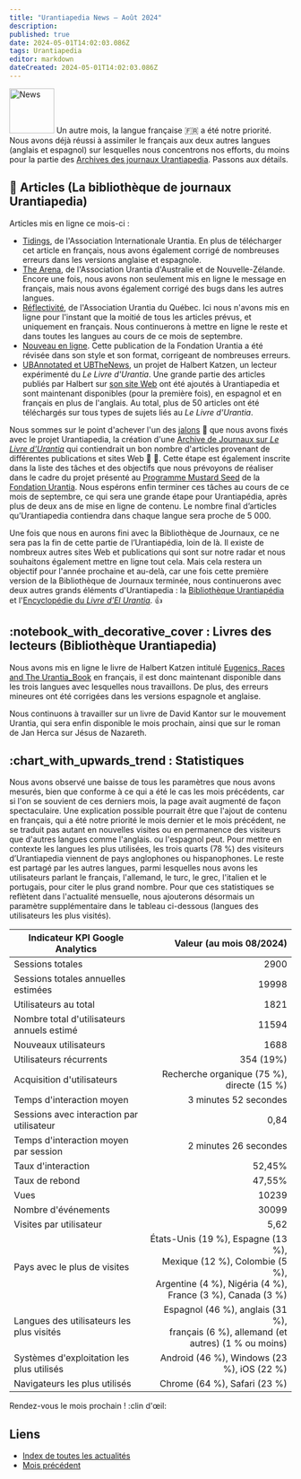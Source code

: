 ```yaml
---
title: "Urantiapedia News — Août 2024"
description: 
published: true
date: 2024-05-01T14:02:03.086Z
tags: Urantiapedia
editor: markdown
dateCreated: 2024-05-01T14:02:03.086Z
---
```


<img src="/_assets/svg/icon-news.svg" alt="News" style="width: 80px;"> Un autre mois, la langue française :fr: a été notre priorité. Nous avons déjà réussi à assimiler le français aux deux autres langues (anglais et espagnol) sur lesquelles nous concentrons nos efforts, du moins pour la partie des [Archives des journaux Urantiapedia](/fr/article). Passons aux détails.

## :page_with_curl: Articles (La bibliothèque de journaux Urantiapedia)

Articles mis en ligne ce mois-ci :

- [Tidings](/fr/index/articles_iua_tidings), de l'Association Internationale Urantia. En plus de télécharger cet article en français, nous avons également corrigé de nombreuses erreurs dans les versions anglaise et espagnole.
- [The Arena](/fr/index/articles_arena), de l'Association Urantia d'Australie et de Nouvelle-Zélande. Encore une fois, nous avons non seulement mis en ligne le message en français, mais nous avons également corrigé des bugs dans les autres langues.
- [Réflectivité](/fr/index/articles_reflectivite), de l'Association Urantia du Québec. Ici nous n'avons mis en ligne pour l'instant que la moitié de tous les articles prévus, et uniquement en français. Nous continuerons à mettre en ligne le reste et dans toutes les langues au cours de ce mois de septembre.
- [Nouveau en ligne](/fr/index/articles_uf_news_online). Cette publication de la Fondation Urantia a été révisée dans son style et son format, corrigeant de nombreuses erreurs.
- [UBAnnotated et UBTheNews](/fr/index/article_ubannotated), un projet de Halbert Katzen, un lecteur expérimenté du _Le Livre d'Urantia_. Une grande partie des articles publiés par Halbert sur [son site Web](https://ubannotated.com/) ont été ajoutés à Urantiapedia et sont maintenant disponibles (pour la première fois), en espagnol et en français en plus de l'anglais. Au total, plus de 50 articles ont été téléchargés sur tous types de sujets liés au _Le Livre d'Urantia_.

Nous sommes sur le point d'achever l'un des [jalons](/fr/help/phases) :triangular_flag_on_post: que nous avons fixés avec le projet Urantiapedia, la création d'une [Archive de Journaux sur _Le Livre d'Urantia_](/fr/article) qui contiendrait un bon nombre d'articles provenant de différentes publications et sites Web :clap: :clap:. Cette étape est également inscrite dans la liste des tâches et des objectifs que nous prévoyons de réaliser dans le cadre du projet présenté au [Programme Mustard Seed](https://www.urantia.org/about-us/what-we-do/mustard-seed-grants-program) de la [Fondation Urantia](https://www.urantia.org/). Nous espérons enfin terminer ces tâches au cours de ce mois de septembre, ce qui sera une grande étape pour Urantiapédia, après plus de deux ans de mise en ligne de contenu. Le nombre final d’articles qu’Urantiapedia contiendra dans chaque langue sera proche de 5 000.

Une fois que nous en aurons fini avec la Bibliothèque de Journaux, ce ne sera pas la fin de cette partie de l’Urantiapédia, loin de là. Il existe de nombreux autres sites Web et publications qui sont sur notre radar et nous souhaitons également mettre en ligne tout cela. Mais cela restera un objectif pour l'année prochaine et au-delà, car une fois cette première version de la Bibliothèque de Journaux terminée, nous continuerons avec deux autres grands éléments d'Urantiapedia : la [Bibliothèque Urantiapédia](/fr/book) et l'[Encyclopédie du _Livre d'El Urantia_](/fr/topic). :+1:

## :notebook_with_decorative_cover : Livres des lecteurs (Bibliothèque Urantiapedia)

Nous avons mis en ligne le livre de Halbert Katzen intitulé [Eugenics, Races and The Urantia_Book](/fr/book/Halbert_Katzen/Eugenics_Race_and_The_Urantia_Book) en français, il est donc maintenant disponible dans les trois langues avec lesquelles nous travaillons. De plus, des erreurs mineures ont été corrigées dans les versions espagnole et anglaise.

Nous continuons à travailler sur un livre de David Kantor sur le mouvement Urantia, qui sera enfin disponible le mois prochain, ainsi que sur le roman de Jan Herca sur Jésus de Nazareth.

## :chart_with_upwards_trend : Statistiques

Nous avons observé une baisse de tous les paramètres que nous avons mesurés, bien que conforme à ce qui a été le cas les mois précédents, car si l'on se souvient de ces derniers mois, la page avait augmenté de façon spectaculaire. Une explication possible pourrait être que l'ajout de contenu en français, qui a été notre priorité le mois dernier et le mois précédent, ne se traduit pas autant en nouvelles visites ou en permanence des visiteurs que d'autres langues comme l'anglais. ou l'espagnol peut. Pour mettre en contexte les langues les plus utilisées, les trois quarts (78 %) des visiteurs d’Urantiapedia viennent de pays anglophones ou hispanophones. Le reste est partagé par les autres langues, parmi lesquelles nous avons les utilisateurs parlant le français, l'allemand, le turc, le grec, l'italien et le portugais, pour citer le plus grand nombre. Pour que ces statistiques se reflètent dans l'actualité mensuelle, nous ajouterons désormais un paramètre supplémentaire dans le tableau ci-dessous (langues des utilisateurs les plus visités).

Indicateur KPI Google Analytics | Valeur (au mois 08/2024)
--- | ---:
Sessions totales | 2900
Sessions totales annuelles estimées | 19998
Utilisateurs au total | 1821
Nombre total d'utilisateurs annuels estimé | 11594
Nouveaux utilisateurs | 1688
Utilisateurs récurrents | 354 (19%)
Acquisition d'utilisateurs | Recherche organique (75 %), directe (15 %)
Temps d'interaction moyen | 3 minutes 52 secondes
Sessions avec interaction par utilisateur | 0,84
Temps d'interaction moyen par session | 2 minutes 26 secondes
Taux d'interaction | 52,45%
Taux de rebond | 47,55%
Vues | 10239
Nombre d'événements | 30099
Visites par utilisateur | 5,62
Pays avec le plus de visites | États-Unis (19 %), Espagne (13 %), <br>Mexique (12 %), Colombie (5 %), <br>Argentine (4 %), Nigéria (4 %), <br>France (3 %), Canada (3 %)
Langues des utilisateurs les plus visités | Espagnol (46 %), anglais (31 %), <br>français (6 %), allemand (et autres) (1 % ou moins)
Systèmes d'exploitation les plus utilisés | Android (46 %), Windows (23 %), iOS (22 %)
Navigateurs les plus utilisés | Chrome (64 %), Safari (23 %)

Rendez-vous le mois prochain ! :clin d'œil:

## Liens

- [Index de toutes les actualités](/fr/news)
- [Mois précédent](/fr/news/2024/07)